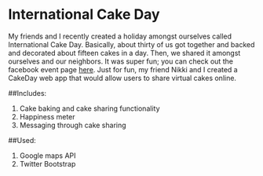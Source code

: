 International Cake Day
======================

My friends and I recently created a holiday amongst ourselves called International Cake Day. Basically, about thirty of us got together and backed and decorated about fifteen cakes in a day. Then, we shared it amongst ourselves and our neighbors. It was super fun; you can check out the facebook event page [here](https://www.facebook.com/events/1456381854611534/?fref=ts). Just for fun, my friend Nikki and I created a CakeDay web app that would allow users to share virtual cakes online. 

##Includes: 

1. Cake baking and cake sharing functionality
2. Happiness meter
3. Messaging through cake sharing

##Used:

1. Google maps API
2. Twitter Bootstrap
